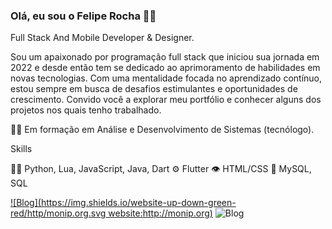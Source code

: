 ### Olá, eu sou o Felipe Rocha 👨‍💻

Full Stack And Mobile Developer & Designer.

Sou um apaixonado por programação full stack que iniciou sua jornada em 2022 e desde então tem se dedicado ao aprimoramento de habilidades em novas tecnologias. Com uma mentalidade focada no aprendizado contínuo, estou sempre em busca de desafios estimulantes e oportunidades de crescimento. Convido você a explorar meu portfólio e conhecer alguns dos projetos nos quais tenho trabalhado.

👩‍🎓 Em formação em Análise e Desenvolvimento de Sistemas (tecnólogo).

Skills

👨‍💻 Python, Lua, JavaScript, Java, Dart
⚙️ Flutter
👁️ HTML/CSS
💽 MySQL, SQL

[![Blog](https://img.shields.io/website-up-down-green-red/http/monip.org.svg website:http://monip.org)](https://rochafrp.github.io/Portfolio/)
![Blog](https://github-readme-stats.vercel.app/api/top-langs/?username=rochafrp&theme=blue-green)
